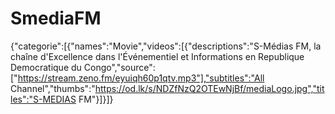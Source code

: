 # SmediaFM
{"categorie":[{"names":"Movie","videos":[{"descriptions":"S-Médias FM, la chaîne d'Excellence dans l'Événementiel et Informations en Republique Democratique du Congo","source":["https://stream.zeno.fm/eyuiqh60p1qtv.mp3"],"subtitles":"All Channel","thumbs":"https://od.lk/s/NDZfNzQ2OTEwNjBf/mediaLogo.jpg","titles":"S-MEDIAS FM"}]}]}
